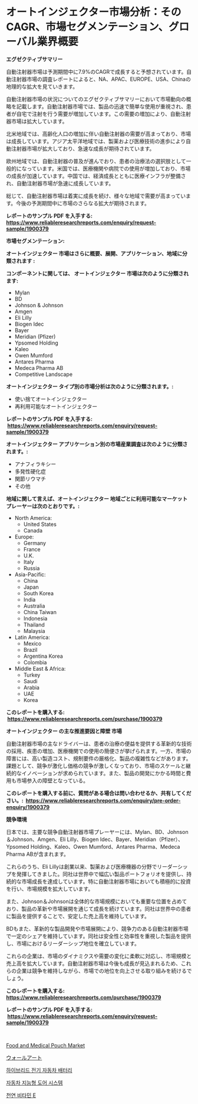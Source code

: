 <p><h1>オートインジェクター市場分析：そのCAGR、市場セグメンテーション、グローバル業界概要</h1></p><p><strong>エグゼクティブサマリー</strong></p>
<p><p>自動注射器市場は予測期間中に7.9%のCAGRで成長すると予想されています。自動注射器市場の調査レポートによると、NA、APAC、EUROPE、USA、Chinaの地理的な拡大を見ていきます。 </p><p>自動注射器市場の状況についてのエグゼクティブサマリーにおいて市場動向の概略を記載します。自動注射器市場では、製品の迅速で簡単な使用が重視され、患者が自宅で注射を行う需要が増加しています。この需要の増加により、自動注射器市場は拡大しています。 </p><p>北米地域では、高齢化人口の増加に伴い自動注射器の需要が高まっており、市場は成長しています。アジア太平洋地域では、製薬および医療技術の進歩により自動注射器市場が拡大しており、急速な成長が期待されています。 </p><p>欧州地域では、自動注射器の普及が進んでおり、患者の治療法の選択肢として一般的になっています。米国では、医療機関や病院での使用が増加しており、市場の成長が加速しています。中国では、経済成長とともに医療インフラが整備され、自動注射器市場が急速に成長しています。 </p><p>総じて、自動注射器市場は着実に成長を続け、様々な地域で需要が高まっています。今後の予測期間中に市場のさらなる拡大が期待されます。</p></p>
<p><strong>レポートのサンプル PDF を入手する: <a href="https://www.reliableresearchreports.com/enquiry/request-sample/1900379">https://www.reliableresearchreports.com/enquiry/request-sample/1900379</a></strong></p>
<p><strong>市場セグメンテーション:</strong></p>
<p><strong> オートインジェクター 市場はさらに概要、展開、アプリケーション、地域に分類されます :</strong></p>
<p><strong>コンポーネントに関しては、 オートインジェクター 市場は次のように分類されます: &nbsp;</strong></p>
<p><ul><li>Mylan</li><li>BD</li><li>Johnson & Johnson</li><li>Amgen</li><li>Eli Lilly</li><li>Biogen Idec</li><li>Bayer</li><li>Meridian (Pfizer)</li><li>Ypsomed Holding</li><li>Kaleo</li><li>Owen Mumford</li><li>Antares Pharma</li><li>Medeca Pharma AB</li><li>Competitive Landscape</li></ul></p>
<p><strong> オートインジェクター タイプ別の市場分析は次のように分類されます。:</strong></p>
<p><ul><li>使い捨てオートインジェクター</li><li>再利用可能なオートインジェクター</li></ul></p>
<p><strong>レポートのサンプル PDF を入手する: &nbsp;<a href="https://www.reliableresearchreports.com/enquiry/request-sample/1900379">https://www.reliableresearchreports.com/enquiry/request-sample/1900379</a></strong></p>
<p><strong> オートインジェクター アプリケーション別の市場産業調査は次のように分類されます。:</strong></p>
<p><ul><li>アナフィラキシー</li><li>多発性硬化症</li><li>関節リウマチ</li><li>その他</li></ul></p>
<p><strong>地域に関して言えば、オートインジェクター 地域ごとに利用可能なマーケットプレーヤーは次のとおりです。:</strong></p>
<p><ul>
    <li>
        North America:
        <ul>
            <li>United States</li>
            <li>Canada</li>
        </ul>
    </li>
    <li>
        Europe:
        <ul>
            <li>Germany</li>
            <li>France</li>
            <li>U.K.</li>
            <li>Italy</li>
            <li>Russia</li>
        </ul>
    </li>
    <li>
        Asia-Pacific:
        <ul>
            <li>China</li>
            <li>Japan</li>
            <li>South Korea</li>
            <li>India</li>
            <li>Australia</li>
            <li>China Taiwan</li>
            <li>Indonesia</li>
            <li>Thailand</li>
            <li>Malaysia</li>
        </ul>
    </li>
    <li>
        Latin America:
        <ul>
            <li>Mexico</li>
            <li>Brazil</li>
            <li>Argentina Korea</li>
            <li>Colombia</li>
        </ul>
    </li>
    <li>
        Middle East & Africa:
        <ul>
            <li>Turkey</li>
            <li>Saudi</li>
            <li>Arabia</li>
            <li>UAE</li>
            <li>Korea</li>
        </ul>
    </li>
    </ul></p>
<p><strong>このレポートを購入する: &nbsp;<a href="https://www.reliableresearchreports.com/purchase/1900379">https://www.reliableresearchreports.com/purchase/1900379</a></strong></p>
<p><strong>オートインジェクター の主な推進要因と障壁 市場</strong></p>
<p><p>自動注射器市場の主なドライバーは、患者の治療の便益を提供する革新的な技術の採用、疾患の増加、医療機関での使用の簡便さが挙げられます。一方、市場の障害には、高い製造コスト、規制要件の厳格化、製品の複雑性などがあります。課題として、競争が激化し価格の競争が激しくなっており、市場のスケールと継続的なイノベーションが求められています。また、製品の開発にかかる時間と費用も市場参入の障壁となっている。</p></p>
<p><strong>このレポートを購入する前に、質問がある場合は問い合わせるか、共有してください。:&nbsp; <a href="https://www.reliableresearchreports.com/enquiry/pre-order-enquiry/1900379">https://www.reliableresearchreports.com/enquiry/pre-order-enquiry/1900379</a></strong></p>
<p><strong>競争環境</strong></p>
<p><p>日本では、主要な競争自動注射器市場プレーヤーには、Mylan、BD、Johnson＆Johnson、Amgen、Eli Lilly、Biogen Idec、Bayer、Meridian（Pfizer）、Ypsomed Holding、Kaleo、Owen Mumford、Antares Pharma、Medeca Pharma ABが含まれます。</p><p>これらのうち、Eli Lillyは創業以来、製薬および医療機器の分野でリーダーシップを発揮してきました。同社は世界中で幅広い製品ポートフォリオを提供し、持続的な市場成長を達成しています。特に自動注射器市場においても積極的に投資を行い、市場規模を拡大しています。</p><p>また、Johnson＆Johnsonは全体的な市場規模においても重要な位置を占めており、製品の革新や市場展開を通じて成長を続けています。同社は世界中の患者に製品を提供することで、安定した売上高を維持しています。</p><p>BDもまた、革新的な製品開発や市場展開により、競争力のある自動注射器市場で一定のシェアを維持しています。同社は安全性と効率性を重視した製品を提供し、市場におけるリーダーシップ地位を確立しています。</p><p>これらの企業は、市場のダイナミクスや需要の変化に柔軟に対応し、市場規模と売上高を拡大しています。自動注射器市場は今後も成長が見込まれるため、これらの企業は競争を維持しながら、市場での地位を向上させる取り組みを続けるでしょう。</p></p>
<p><strong>このレポートを購入する: &nbsp; <a href="https://www.reliableresearchreports.com/purchase/1900379">https://www.reliableresearchreports.com/purchase/1900379</a></strong></p>
<p><strong>レポートのサンプル PDF を入手する: &nbsp;<a href="https://www.reliableresearchreports.com/enquiry/request-sample/1900379">https://www.reliableresearchreports.com/enquiry/request-sample/1900379</a></strong><strong></strong></p>
<p>&nbsp;</p>
<p><p><a href="https://issuu.com/reportprime-2/docs/food-and-medical-pouch-market-size-2030.pptx">Food and Medical Pouch Market</a></p><p><a href="https://github.com/bevdtkn4419963/Market-Research-Report-List-1/blob/main/21351231625.md">ウォールアート</a></p><p><a href="https://github.com/jntpkh496620/Market-Research-Report-List-1/blob/main/24643971286.md">하이브리드 전기 자동차 배터리</a></p><p><a href="https://medium.com/@constantinvon/%EC%98%A4%ED%86%A0%EB%AA%A8%ED%8B%B0%EB%B8%8C-%EC%9D%B8%ED%85%94%EB%A6%AC%EC%A0%84%ED%8A%B8-%EB%8F%84%EC%96%B4-%EC%8B%9C%EC%8A%A4%ED%85%9C-%EC%8B%9C%EC%9E%A5-%EC%A0%90%EC%9C%A0%EC%9C%A8-%EC%A7%84%ED%99%94-%EB%B0%8F-%EC%8B%9C%EC%9E%A5-%EC%84%B1%EC%9E%A5-%EC%B6%94%EC%9D%B4-2024-2031-3e7a9a20f205">자동차 지능형 도어 시스템</a></p><p><a href="https://medium.com/@felipegrrady654556/2024%EB%85%84%EB%B6%80%ED%84%B0-2031%EB%85%84%EA%B9%8C%EC%A7%80%EC%9D%98-%EA%B8%B0%EA%B0%84%EC%9D%84-%EC%9C%84%ED%95%9C-%EC%B2%9C%EC%97%B0-%EB%B9%84%ED%83%80%EB%AF%BC-e-%EC%8B%9C%EC%9E%A5-%EB%B6%84%EC%84%9D-%EB%B0%8F-%EA%B7%9C%EB%AA%A8-%EC%98%88%EC%B8%A1-fe2ff1394881">천연 비타민 E</a></p></p>